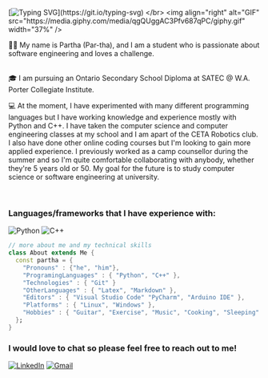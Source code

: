 [![Typing SVG](https://readme-typing-svg.herokuapp.com?font=Fira+Code&pause=1000&width=435&lines=Hello%2C+my+name+is+Partha!;Welcome+to+my+GitHub+page.)](https://git.io/typing-svg)
</br>
<img align="right" alt="GIF" 
     src="https://media.giphy.com/media/qgQUggAC3Pfv687qPC/giphy.gif" width="37%" />

👋🏽  My name is Partha (Par-tha), and I am a student who is passionate about software engineering and loves a challenge.  
<br />

🎓  I am pursuing an Ontario Secondary School Diploma at SATEC @ W.A. Porter Collegiate Institute.
<br />


💻 At the moment, I have experimented with many different programming languages but I have working knowledge and experience mostly with Python and C++. I have taken the computer science and computer engineering classes at my school and I am apart of the CETA Robotics club. I also have done other online coding courses but I'm looking to gain more applied experience. I previously worked as a camp counsellor during the summer and so I'm quite comfortable collaborating with anybody, whether they're 5 years old or 50. My goal for the future is to study computer science or software engineering at university. 

<br />


### Languages/frameworks that I have experience with:
![Python](https://img.shields.io/badge/python-3670A0?style=for-the-badge&logo=python&logoColor=ffdd54)
![C++](https://img.shields.io/badge/c++-%2300599C.svg?style=for-the-badge&logo=c%2B%2B&logoColor=white)

``` dart
// more about me and my technical skills
class About extends Me { 
  const partha = {  
    "Pronouns" : {"he", "him"},
    "ProgramingLanguages" : { "Python", "C++" },
    "Technologies" : { "Git" } 
    "OtherLanguages" : { "Latex", "Markdown" },
    "Editors" : { "Visual Studio Code" "PyCharm", "Arduino IDE" },
    "Platforms" : { "Linux", "Windows" },
    "Hobbies" : { "Guitar", "Exercise", "Music", "Cooking", "Sleeping" }
  };
}
```

### I would love to chat so please feel free to reach out to me!
<a href="https://www.linkedin.com/in/partharoyballave/" >![LinkedIn](https://img.shields.io/badge/linkedin-%230077B5.svg?style=for-the-badge&logo=linkedin&logoColor=white)</a>
<a href="mailto:partha.royballave@gmail.com">![Gmail](https://img.shields.io/badge/Gmail-D14836?style=for-the-badge&logo=gmail&logoColor=white) </a>






<!--

Here are some ideas to get you started:

- 🔭 I’m currently working on ...
- 🌱 I’m currently learning ...
- 👯 I’m looking to collaborate on ...
- 🤔 I’m looking for help with ...
- 💬 Ask me about ...
- 📫 How to reach me: ...
- 😄 Pronouns: ...
- ⚡ Fun fact: ...
-->
